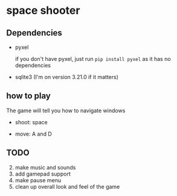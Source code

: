 # space shooter

Dependencies
-------------
- pyxel

    if you don't have pyxel, just run
    ``
    pip install pyxel
    ``
    as it has no dependencies

- sqlite3 (I'm on version 3.21.0 if it matters)




how to play
-------------

The game will tell you how to navigate windows

- shoot: space

- move: A and D


TODO
------


2. make music and sounds
3. add gamepad support
4. make pause menu
5. clean up overall look and feel of the game
